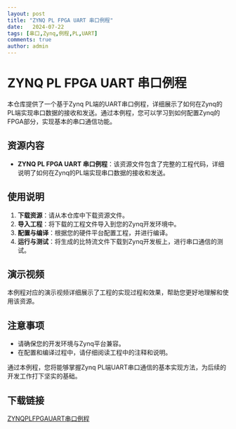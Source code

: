 ```yaml
---
layout: post
title: "ZYNQ PL FPGA UART 串口例程"
date:   2024-07-22
tags: [串口,Zynq,例程,PL,UART]
comments: true
author: admin
---
```

# ZYNQ PL FPGA UART 串口例程

本仓库提供了一个基于Zynq PL端的UART串口例程，详细展示了如何在Zynq的PL端实现串口数据的接收和发送。通过本例程，您可以学习到如何配置Zynq的FPGA部分，实现基本的串口通信功能。

## 资源内容

- **ZYNQ PL FPGA UART 串口例程**：该资源文件包含了完整的工程代码，详细说明了如何在Zynq的PL端实现串口数据的接收和发送。

## 使用说明

1. **下载资源**：请从本仓库中下载资源文件。
2. **导入工程**：将下载的工程文件导入到您的Zynq开发环境中。
3. **配置与编译**：根据您的硬件平台配置工程，并进行编译。
4. **运行与测试**：将生成的比特流文件下载到Zynq开发板上，进行串口通信的测试。

## 演示视频

本例程对应的演示视频详细展示了工程的实现过程和效果，帮助您更好地理解和使用该资源。

## 注意事项

- 请确保您的开发环境与Zynq平台兼容。
- 在配置和编译过程中，请仔细阅读工程中的注释和说明。

通过本例程，您将能够掌握Zynq PL端UART串口通信的基本实现方法，为后续的开发工作打下坚实的基础。

## 下载链接

[ZYNQPLFPGAUART串口例程](https://pan.quark.cn/s/9898d4abfc2d)